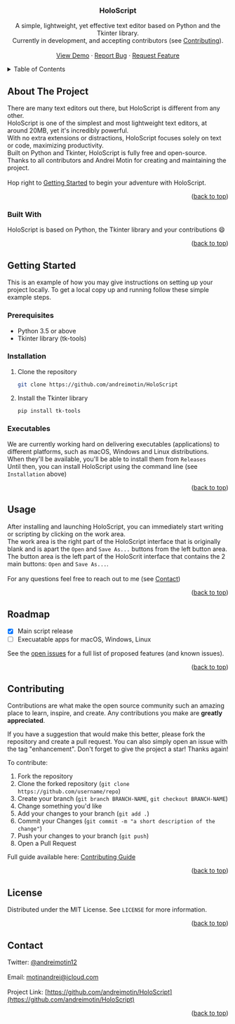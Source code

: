 <div align="center">
  </a>
  <h3 align="center">HoloScript</h3>
  <p align="center">
    A simple, lightweight, yet effective text editor based on Python and the Tkinter library.
    <br />
    Currently in development, and accepting contributors (see <a href="#contributing">Contributing</a>).
    <br />
    <br />
    <a href="https://github.com/othneildrew/Best-README-Template">View Demo</a>
    ·
    <a href="https://github.com/othneildrew/Best-README-Template/issues/new?labels=bug&template=bug-report---.md">Report Bug</a>
    ·
    <a href="https://github.com/othneildrew/Best-README-Template/issues/new?labels=enhancement&template=feature-request---.md">Request Feature</a>
  </p>
</div>



<!-- TABLE OF CONTENTS -->
<details>
  <summary>Table of Contents</summary>
  <ol>
    <li>
      <a href="#about-the-project">About The Project</a>
      <ul>
        <li><a href="#built-with">Built With</a></li>
      </ul>
    </li>
    <li>
      <a href="#getting-started">Getting Started</a>
      <ul>
        <li><a href="#prerequisites">Prerequisites</a></li>
        <li><a href="#installation">Installation</a></li>
        <li><a href="#executables">Executables</a></li>
      </ul>
    </li>
    <li><a href="#usage">Usage</a></li>
    <li><a href="#roadmap">Roadmap</a></li>
    <li><a href="#contributing">Contributing</a></li>
    <li><a href="#license">License</a></li>
    <li><a href="#contact">Contact</a></li>
    <li><a href="#acknowledgments">Acknowledgments</a></li>
  </ol>
</details>



<!-- ABOUT THE PROJECT -->
## About The Project

There are many text editors out there, but HoloScript is different from any other.
<br/>
HoloScript is one of the simplest and most lightweight text editors, at around 20MB, yet it's incredibly powerful.
<br/>
With no extra extensions or distractions, HoloScript focuses solely on text or code, maximizing productivity.
<br/>
Built on Python and Tkinter, HoloScript is fully free and open-source.
<br/>
Thanks to all contributors and Andrei Motin for creating and maintaining the project.
<br/>
<br/>
 Hop right to <a href="#getting-started">Getting Started</a> to begin your adventure with HoloScript.
<p align="right">(<a href="#readme-top">back to top</a>)</p>



### Built With

HoloScript is based on Python, the Tkinter library and your contributions :smile:
<p align="right">(<a href="#readme-top">back to top</a>)</p>

<!-- GETTING STARTED -->
## Getting Started

This is an example of how you may give instructions on setting up your project locally.
To get a local copy up and running follow these simple example steps.

### Prerequisites

* Python 3.5 or above
* Tkinter library (tk-tools)

### Installation

1. Clone the repository
   ```sh
   git clone https://github.com/andreimotin/HoloScript
   ```
2. Install the Tkinter library
   ```sh
   pip install tk-tools
   ```

### Executables

We are currently working hard on delivering executables (applications) to different platforms, such as macOS, Windows and Linux distributions.
<br />
When they'll be available, you'll be able to install them from `Releases`
<br />
Until then, you can install HoloScript using the command line (see `Installation` above)

<p align="right">(<a href="#readme-top">back to top</a>)</p>



<!-- USAGE EXAMPLES -->
## Usage

After installing and launching HoloScript, you can immediately start writing or scripting by clicking on the work area.
<br/>
The work area is the right part of the HoloScript interface that is originally blank and is apart the `Open` and `Save As...` buttons from the left button area.
<br/>
The button area is the left part of the HoloScrit interface that contains the 2 main buttons: `Open` and `Save As...`.
<br/>
<br/>
For any questions feel free to reach out to me (see <a href="#contact">Contact</a>)


<p align="right">(<a href="#readme-top">back to top</a>)</p>



<!-- ROADMAP -->
## Roadmap

- [x] Main script release
- [ ] Execuatable apps for macOS, Windows, Linux

See the [open issues](https://github.com/othneildrew/Best-README-Template/issues) for a full list of proposed features (and known issues).

<p align="right">(<a href="#readme-top">back to top</a>)</p>



<!-- CONTRIBUTING -->
## Contributing

Contributions are what make the open source community such an amazing place to learn, inspire, and create. Any contributions you make are **greatly appreciated**.

If you have a suggestion that would make this better, please fork the repository and create a pull request. You can also simply open an issue with the tag "enhancement".
Don't forget to give the project a star! Thanks again!

To contribute:
1. Fork the repository
2. Clone the forked repository (`git clone https://github.com/username/repo`)
3. Create your branch (`git branch BRANCH-NAME`, `git checkout BRANCH-NAME`)
4. Change something you'd like
5. Add your changes to your branch (`git add .`)
6. Commit your Changes (`git commit -m "a short description of the change"`)
7. Push your changes to your branch (`git push`)
8. Open a Pull Request

Full guide available here: [Contributing Guide](https://docs.github.com/en/get-started/exploring-projects-on-github/contributing-to-a-project)

<p align="right">(<a href="#readme-top">back to top</a>)</p>



<!-- LICENSE -->
## License

Distributed under the MIT License. See `LICENSE` for more information.

<p align="right">(<a href="#readme-top">back to top</a>)</p>



<!-- CONTACT -->
## Contact

Twitter: [@andreimotin12](https://twitter.com/andreimotin12)
<br/>
<br/>
Email: motinandrei@icloud.com
<br/>
<br/>
Project Link: [https://github.com/andreimotin/HoloScript](https://github.com/andreimotin/HoloScript)

<p align="right">(<a href="#readme-top">back to top</a>)</p>

